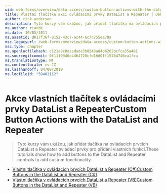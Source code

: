 ```yaml
---
uid: web-forms/overview/data-access/custom-button-actions-with-the-datalist-and-repeater/index
title: Vlastní tlačítka akcí ovládacími prvky DataList a Repeater | Dokumentace Microsoftu
author: rick-anderson
description: Tyto kurzy vám ukážou, jak přidat tlačítka na ovládacích prvcích DataList a Repeater ovládací prvky pro přidání vlastních funkcí.
ms.author: riande
ms.date: 10/05/2011
ms.assetid: d017f36f-0152-43c7-ac44-6c7c755ea79a
msc.legacyurl: /web-forms/overview/data-access/custom-button-actions-with-the-datalist-and-repeater
msc.type: chapter
ms.openlocfilehash: c121a8c8dacdade3b0240a84b6202bcfca35a481
ms.sourcegitcommit: 0f1119340e4464720cfd16d0ff15764746ea1fea
ms.translationtype: MT
ms.contentlocale: cs-CZ
ms.lasthandoff: 04/09/2019
ms.locfileid: "59402112"
---
```

# <a name="custom-button-actions-with-the-datalist-and-repeater"></a><span data-ttu-id="5b72f-103">Akce vlastních tlačítek s ovládacími prvky DataList a Repeater</span><span class="sxs-lookup"><span data-stu-id="5b72f-103">Custom Button Actions with the DataList and Repeater</span></span>

> <span data-ttu-id="5b72f-104">Tyto kurzy vám ukážou, jak přidat tlačítka na ovládacích prvcích DataList a Repeater ovládací prvky pro přidání vlastních funkcí.</span><span class="sxs-lookup"><span data-stu-id="5b72f-104">These tutorials show how to add buttons to the DataList and Repeater controls to add custom functionality.</span></span>


- [<span data-ttu-id="5b72f-105">Vlastní tlačítka v ovládacích prvcích DataList a Repeater (C#)</span><span class="sxs-lookup"><span data-stu-id="5b72f-105">Custom Buttons in the DataList and Repeater (C#)</span></span>](custom-buttons-in-the-datalist-and-repeater-cs.md)
- [<span data-ttu-id="5b72f-106">Vlastní tlačítka v ovládacích prvcích DataList a Repeater (VB)</span><span class="sxs-lookup"><span data-stu-id="5b72f-106">Custom Buttons in the DataList and Repeater (VB)</span></span>](custom-buttons-in-the-datalist-and-repeater-vb.md)
